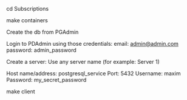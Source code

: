 cd Subscriptions

make containers


Create the db from PGAdmin

Login to PDAdmin using those credentials:
email: admin@admin.com
password: admin_password


Create a server:
Use any server name (for example: Server 1)

Host name/address: postgresql_service
Port: 5432
Username: maxim
Password: my_secret_password





make client
